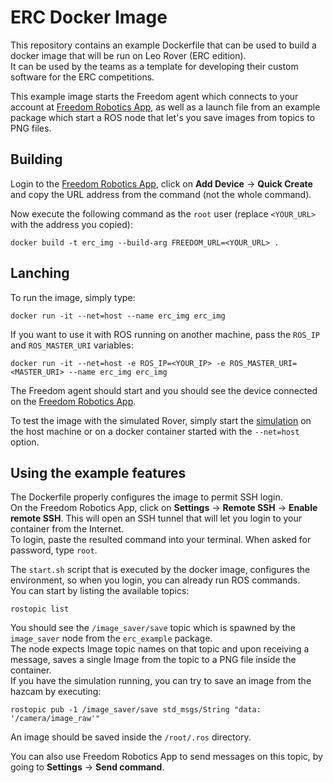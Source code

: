 # ERC Docker Image

This repository contains an example Dockerfile that can be used to build a docker image that will be run on Leo Rover (ERC edition). \
It can be used by the teams as a template for developing their custom software for the ERC competitions.

This example image starts the Freedom agent which connects to your account at [Freedom Robotics App](https://app.freedomrobotics.ai/), as well as a launch file from an example package which start a ROS node that let's you save images from topics to PNG files.

## Building

Login to the [Freedom Robotics App](https://app.freedomrobotics.ai/), click on **Add Device** -> **Quick Create** and copy the URL address from the command (not the whole command).

Now execute the following command as the `root` user (replace `<YOUR_URL>` with the address you copied):
```
docker build -t erc_img --build-arg FREEDOM_URL=<YOUR_URL> .
```

## Lanching

To run the image, simply type:
```
docker run -it --net=host --name erc_img erc_img
```
If you want to use it with ROS running on another machine, pass the `ROS_IP` and `ROS_MASTER_URI` variables:
```
docker run -it --net=host -e ROS_IP=<YOUR_IP> -e ROS_MASTER_URI=<MASTER_URI> --name erc_img erc_img
```

The Freedom agent should start and you should see the device connected on the [Freedom Robotics App](https://app.freedomrobotics.ai/).

To test the image with the simulated Rover, simply start the [simulation](https://github.com/fictionlab/erc_sim_ws) on the host machine or on a docker container started with the `--net=host` option.

## Using the example features

The Dockerfile properly configures the image to permit SSH login. \
On the Freedom Robotics App, click on **Settings** -> **Remote SSH** -> **Enable remote SSH**. This will open an SSH tunnel that will let you login to your container from the Internet. \
To login, paste the resulted command into your terminal. When asked for password, type `root`.

The `start.sh` script that is executed by the docker image, configures the environment, so when you login, you can already run ROS commands. \
You can start by listing the available topics:
```
rostopic list
```
You should see the `/image_saver/save` topic which is spawned by the `image_saver` node from the `erc_example` package. \
The node expects Image topic names on that topic and upon receiving a message, saves a single Image from the topic to a PNG file inside the container. \
If you have the simulation running, you can try to save an image from the hazcam by executing:
```
rostopic pub -1 /image_saver/save std_msgs/String "data: '/camera/image_raw'"
```
An image should be saved inside the `/root/.ros` directory.

You can also use Freedom Robotics App to send messages on this topic, by going to **Settings** -> **Send command**.